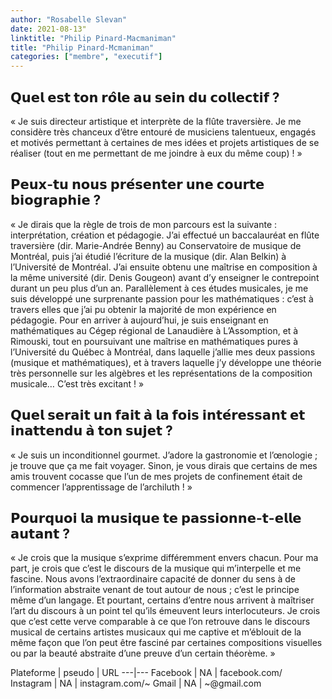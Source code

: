 ```yaml
---
author: "Rosabelle Slevan"
date: 2021-08-13"
linktitle: "Philip Pinard-Macmaniman"
title: "Philip Pinard-Mcmaniman"
categories: ["membre", "executif"]
---
```



## 𝗤𝘂𝗲𝗹 𝗲𝘀𝘁 𝘁𝗼𝗻 𝗿𝗼̂𝗹𝗲 𝗮𝘂 𝘀𝗲𝗶𝗻 𝗱𝘂 𝗰𝗼𝗹𝗹𝗲𝗰𝘁𝗶𝗳 ?
« Je suis directeur artistique et interprète de la flûte traversière. Je me considère très chanceux d’être entouré de musiciens talentueux, engagés et motivés permettant à certaines de mes idées et projets artistiques de se réaliser (tout en me permettant de me joindre à eux du même coup) ! »

## 𝗣𝗲𝘂𝘅-𝘁𝘂 𝗻𝗼𝘂𝘀 𝗽𝗿𝗲́𝘀𝗲𝗻𝘁𝗲𝗿 𝘂𝗻𝗲 𝗰𝗼𝘂𝗿𝘁𝗲 𝗯𝗶𝗼𝗴𝗿𝗮𝗽𝗵𝗶𝗲 ?
« Je dirais que la règle de trois de mon parcours est la suivante : interprétation, création et pédagogie. J’ai effectué un baccalauréat en flûte traversière (dir. Marie-Andrée Benny) au Conservatoire de musique de Montréal, puis j’ai étudié l’écriture de la musique (dir. Alan Belkin) à l’Université de Montréal. J’ai ensuite obtenu une maîtrise en composition à la même université (dir. Denis Gougeon) avant d’y enseigner le contrepoint durant un peu plus d’un an. Parallèlement à ces études musicales, je me suis développé une surprenante passion pour les mathématiques : c’est à travers elles que j’ai pu obtenir la majorité de mon expérience en pédagogie. Pour en arriver à aujourd’hui, je suis enseignant en mathématiques au Cégep régional de Lanaudière à L’Assomption, et à Rimouski, tout en poursuivant une maîtrise en mathématiques pures à l’Université du Québec à Montréal, dans laquelle j’allie mes deux passions (musique et mathématiques), et à travers laquelle j’y développe une théorie très personnelle sur les algèbres et les représentations de la composition musicale… C’est très excitant ! »

## 𝗤𝘂𝗲𝗹 𝘀𝗲𝗿𝗮𝗶𝘁 𝘂𝗻 𝗳𝗮𝗶𝘁 𝗮̀ 𝗹𝗮 𝗳𝗼𝗶𝘀 𝗶𝗻𝘁𝗲́𝗿𝗲𝘀𝘀𝗮𝗻𝘁 𝗲𝘁 𝗶𝗻𝗮𝘁𝘁𝗲𝗻𝗱𝘂 𝗮̀ 𝘁𝗼𝗻 𝘀𝘂𝗷𝗲𝘁 ? 
« Je suis un inconditionnel gourmet. J’adore la gastronomie et l’œnologie ; je trouve que ça me fait voyager. Sinon, je vous dirais que certains de mes amis trouvent cocasse que l’un de mes projets de confinement était de commencer l’apprentissage de l’archiluth ! »

## 𝗣𝗼𝘂𝗿𝗾𝘂𝗼𝗶 𝗹𝗮 𝗺𝘂𝘀𝗶𝗾𝘂𝗲 𝘁𝗲 𝗽𝗮𝘀𝘀𝗶𝗼𝗻𝗻𝗲-𝘁-𝗲𝗹𝗹𝗲 𝗮𝘂𝘁𝗮𝗻𝘁 ?
« Je crois que la musique s’exprime différemment envers chacun. Pour ma part, je crois que c’est le discours de la musique qui m’interpelle et me fascine. Nous avons l’extraordinaire capacité de donner du sens à de l’information abstraite venant de tout autour de nous ; c’est le principe même d’un langage. Et pourtant, certains d’entre nous arrivent à maîtriser l’art du discours à un point tel qu’ils émeuvent leurs interlocuteurs. Je crois que c’est cette verve comparable à ce que l’on retrouve dans le discours musical de certains artistes musicaux qui me captive et m’éblouit de la même façon que l’on peut être fasciné par certaines compositions visuelles ou par la beauté abstraite d’une preuve d’un certain théorème. »

Plateforme | pseudo | URL
---|---
Facebook | NA | facebook.com/
Instagram |  NA | instagram.com/~ 
Gmail | NA | ~@gmail.com
